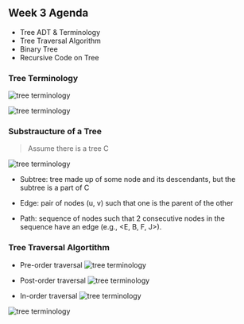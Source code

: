 ## Week 3 Agenda
- Tree ADT & Terminology
- Tree Traversal Algorithm
- Binary Tree
- Recursive Code on Tree

### Tree Terminology

![tree terminology](https://github.com/psui3905/COMP2123/blob/master/week3/tree_t1.png)


![tree terminology](https://github.com/psui3905/COMP2123/blob/master/week3/tree_t2.png)

### Substraucture of a Tree

> Assume there is a tree C

![tree terminology](https://github.com/psui3905/COMP2123/blob/master/week3/tree_t3.png)

- Subtree: tree made up of some node and its descendants, but the subtree is a part of C

-  Edge: pair of nodes (u, v) such that one is the parent of the other

- Path: sequence of nodes such that 2 consecutive nodes in the sequence have an edge (e.g., <E, B, F, J>).

### Tree Traversal Algortithm

- Pre-order traversal
![tree terminology](https://github.com/psui3905/COMP2123/blob/master/week3/Preorder_Traversal.png)

- Post-order traversal
![tree terminology](https://github.com/psui3905/COMP2123/blob/master/week3/Postorder_Traversal.png)

- In-order traversal
![tree terminology](https://github.com/psui3905/COMP2123/blob/master/week3/Inorder_Traversal.png)


![tree terminology](https://github.com/psui3905/COMP2123/blob/master/week3/traversal.png)